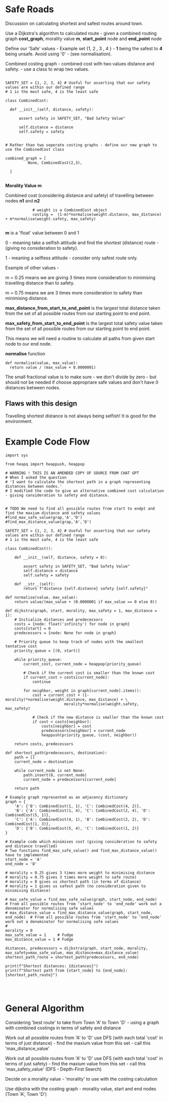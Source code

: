# Safe Roads

Discussion on calculating shortest and safest routes around town.

Use a Dijkstra's algorithm to calculated route - given a combined routing graph **cost_graph**, morality value **m**, **start_point** node and **end_point** node

Define our 'Safe' values - Example set {1, 2 , 3 , 4 } - **1** being the safest to **4** being unsafe.  Avoid using '0' - (see normalisation).


Combined costing graph - combined cost with two values distance and safety. - use a class to wrap two values.


```

SAFETY_SET = {1, 2, 3, 4} # Useful for asserting that our safety values are within our defined range
# 1 is the most safe, 4 is the least safe

class CombinedCost:

  def __init__(self, distance, safety):

      assert safety in SAFETY_SET, "Bad Safety Value"

      self.distance = distance 
      self.safety = safety


# Rather than two seperate costing graphs - define our new graph to use the CombinedCost class

combined_graph = [
          None, CombinedCost(2,3),   

  ]
  
```




**Morality Value m**

Combined cost (considering distance and safety) of travelling between nodes **n1** and **n2** 

```
            # weight is a CombinedCost object
            costing =  (1-m)*normalise(weight.distance, max_distance) + m*normalise(weight.safety, max_safety)


 ```

**m** is a 'float' value between 0 and 1

0 - meaning take a selfish attitude and find the shortest (distance) route - (giving no consideration to safety).

1 - meaning a selfless attitude - consider only safest route only.

Example of other values -

m = 0.25 means we are giving 3 times more consideration to minimising travelling distance than to safety.

m = 0.75 means we are 3 times more consideration to safety than minimising distance.



**max_distance_from_start_to_end_point** is the largest total distance taken from the set of all possible routes from our starting point to end point.

**max_safety_from_start_to_end_point** is the largest total safety value taken from the set of all possible routes from our starting point to end point.

This means we will need a routine to calculate all paths from given start node to our end node.

**normalise** function

```
def normalise(value, max_value):
  return value / (max_value + 0.0000001)
```  

The small fractional value is to make sure - we don't divide by zero - but should not be needed if choose appropriare safe values and don't have 0 distances between nodes.






## Flaws with this design

Travelling shortest distance is not always being selfish! It is good for the environment.



# Example Code Flow

```
import sys

from heapq import heappush, heappop

# WARNING ! THIS IS AN AMENDED COPY OF SOURCE FROM CHAT GPT
# When I asked the question 
# 'I want to calculate the shortest path in a graph representing distances between nodes.'
# I modified the code to give an alternative combined cost calculation - giving consideration to safety and distance.


# TODO We need to find all possible routes from start to endpt and find the maxium distance and safety values
#find_max_safe_value(grap,'A','D')
#find_max_distance_value(grap,'A','D')

SAFETY_SET = {1, 2, 3, 4} # Useful for asserting that our safety values are within our defined range
# 1 is the most safe, 4 is the least safe

class CombinedCost():

    def __init__(self, distance, safety = 0):

        assert safety in SAFETY_SET, "Bad Safety Value"
        self.distance = distance
        self.safety = safety

    def __str__(self):
        return f"distance {self.distance} safety {self.safety}"

def normalise(value, max_value):
    return value/(max_value + (0.0000001 if max_value == 0 else 0))

def dijkstra(graph, start, morality, max_safety = 1, max_distance = 1):
    # Initialize distances and predecessors
    costs = {node: float('infinity') for node in graph}
    costs[start] = 0
    predecessors = {node: None for node in graph}

    # Priority queue to keep track of nodes with the smallest tentative cost
    priority_queue = [(0, start)]

    while priority_queue:
        current_cost, current_node = heappop(priority_queue)

        # Check if the current cost is smaller than the known cost
        if current_cost > costs[current_node]:
            continue

        for neighbor, weight in graph[current_node].items():
            cost = current_cost + (1-morality)*normalise(weight.distance, max_distance) + \
                          morality*normalise(weight.safety, max_safety)

            # Check if the new distance is smaller than the known cost
            if cost < costs[neighbor]:
                costs[neighbor] = cost
                predecessors[neighbor] = current_node
                heappush(priority_queue, (cost, neighbor))

    return costs, predecessors

def shortest_path(predecessors, destination):
    path = []
    current_node = destination

    while current_node is not None:
        path.insert(0, current_node)
        current_node = predecessors[current_node]

    return path

# Example graph represented as an adjacency dictionary
graph = {
    'A': {'B': CombinedCost(1, 1), 'C': CombinedCost(4, 2)},
    'B': {'A': CombinedCost(1, 4), 'C': CombinedCost(2, 4), 'D': CombinedCost(5, 1)},
    'C': {'A': CombinedCost(4, 1), 'B': CombinedCost(2, 2), 'D': CombinedCost(1, 3)},
    'D': {'B': CombinedCost(5, 4), 'C': CombinedCost(1, 2)}
}

# Example code which minimises cost (giving consideration to safety and distance travelled)
# Two functions find_max_safe_value() and find_max_distance_value() have to implemented
start_node = 'A'
end_node = 'D'

# morality = 0.25 gives 3 times more weight to minimising distance
# morality = 0.75 gives 3 times more weight to safe route)
# morality = 0 gives us shortest path (in terms of distance)
# morality = 1 gives us safest path (no consideration given to minimising distance)

# max_safe_value = find_max_safe_value(graph, start_node, end_node)   # From all possible routes from 'start_node' to 'end_node' work out a denominator for normalising safe values
# max_distance_value = find_max_distance_value(graph, start_node, end_node)  # From all possible routes from 'start_node' to 'end_node' work out a denominator for normalising safe values
#
morality = 0            
max_safe_value = 1     # Fudge
max_distance_value = 1 # Fudge

distances, predecessors = dijkstra(graph, start_node, morality, max_safety=max_safe_value, max_distance=max_distance_value)
shortest_path_route = shortest_path(predecessors, end_node)

print(f"Shortest distances: {distances}")
print(f"Shortest path from {start_node} to {end_node}: {shortest_path_route}")




```


# General Algorithm

Considering 'best route' to take from Town 'A' to Town 'D' - using a graph with combined costings in terms of safety and distance

Work out all possible routes from 'A' to 'D' use DFS (with each total 'cost' in terms of just distance) - find the maxium value from this set - call this 'max_distance_value'

Work out all possible routes from 'A' to 'D' use DFS (with each total 'cost' in terms of just safety) - find the maxium value from this set - call this 'max_safety_value'
(DFS - Depth-First Search)

Decide on a morality value - 'morality' to use with the costing calculation

Use dijkstra with the costing graph - morality value, start and end nodes (Town 'A', Town 'D')







